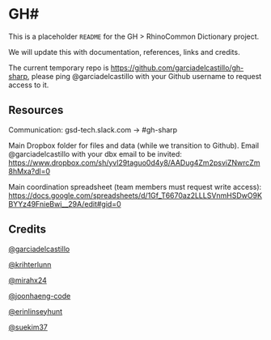 # GH#

This is a placeholder `README` for the GH > RhinoCommon Dictionary project.

We will update this with documentation, references, links and credits.

The current temporary repo is https://github.com/garciadelcastillo/gh-sharp, please ping @garciadelcastillo with your Github username to request access to it.

## Resources

Communication: gsd-tech.slack.com -> #gh-sharp

Main Dropbox folder for files and data (while we transition to Github). Email @garciadelcastillo with your dbx email to be invited:
https://www.dropbox.com/sh/yvl29taguo0d4y8/AADug4Zm2psviZNwrcZm8hMxa?dl=0

Main coordination spreadsheet (team members must request write access):
https://docs.google.com/spreadsheets/d/1Gf_T6670az2LLLSVnmHSDwO9KBYYz49FnieBwi__29A/edit#gid=0


## Credits

[@garciadelcastillo](https://github.com/garciadelcastillo)

[@krihterlunn](https://github.com/krihterlunn)

[@mirahx24](https://github.com/mirahx24)

[@joonhaeng-code](https://github.com/joonhaeng-code)

[@erinlinseyhunt](https://github.com/erinlinseyhunt)

[@suekim37](https://github.com/suekim37)
